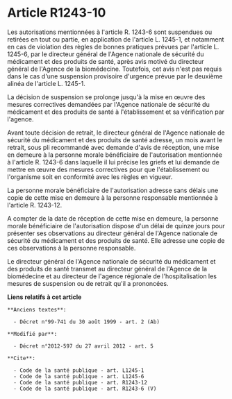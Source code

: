 # Article R1243-10

Les autorisations mentionnées à l'article R. 1243-6 sont suspendues ou retirées en tout ou partie, en application de
l'article L. 1245-1, et notamment en cas de violation des règles de bonnes pratiques prévues par l'article L. 1245-6, par le
directeur général de l'Agence nationale de sécurité du médicament et des produits de santé, après avis motivé du directeur
général de l'Agence de la biomédecine. Toutefois, cet avis n'est pas requis dans le cas d'une suspension provisoire d'urgence
prévue par le deuxième alinéa de l'article L. 1245-1. 

La décision de suspension se prolonge jusqu'à la mise en œuvre des mesures correctives demandées par l'Agence nationale de
sécurité du médicament et des produits de santé à l'établissement et sa vérification par l'agence. 

Avant toute décision de retrait, le directeur général de l'Agence nationale de sécurité du médicament et des produits de
santé adresse, un mois avant le retrait, sous pli recommandé avec demande d'avis de réception, une mise en demeure à la
personne morale bénéficiaire de l'autorisation mentionnée à l'article R. 1243-6 dans laquelle il lui précise les griefs et
lui demande de mettre en œuvre des mesures correctives pour que l'établissement ou l'organisme soit en conformité avec les
règles en vigueur. 

La personne morale bénéficiaire de l'autorisation adresse sans délais une copie de cette mise en demeure à la personne
responsable mentionnée à l'article R. 1243-12. 

A compter de la date de réception de cette mise en demeure, la personne morale bénéficiaire de l'autorisation dispose d'un
délai de quinze jours pour présenter ses observations au directeur général de l'Agence nationale de sécurité du médicament et
des produits de santé. Elle adresse une copie de ces observations à la personne responsable. 

Le directeur général de l'Agence nationale de sécurité du médicament et des produits de santé transmet au directeur général
de l'Agence de la biomédecine et au directeur de l'agence régionale de l'hospitalisation les mesures de suspension ou de
retrait qu'il a prononcées.

**Liens relatifs à cet article**

	**Anciens textes**:

	  - Décret n°99-741 du 30 août 1999 - art. 2 (Ab)

	**Modifié par**:

	  - Décret n°2012-597 du 27 avril 2012 - art. 5

	**Cite**:

	  - Code de la santé publique - art. L1245-1
	  - Code de la santé publique - art. L1245-6
	  - Code de la santé publique - art. R1243-12
	  - Code de la santé publique - art. R1243-6 (V)
